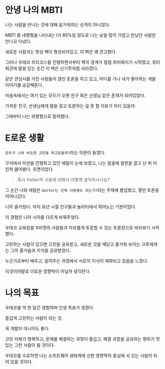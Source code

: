#  안녕 나의 MBTI

나는 사람을 만나는 것에 대해 달가워하는 성격이 아니었다.

MBTI 중 내향형을 나타내는 I가 85%일 정도로 나는 낯을 많이 가렸고 만났던 사람만 만나고 다녔다.

새로운 사람과는 항상 벽이 형성되어있고, 이 벽은 꽤 견고했다.

그러나 우테코 프리코스를 진행하면서부터 벽의 경계가 점점 희미해지기 시작했고, 루터 회관에 발을 딛는 순간 이 벽은 신기루처럼 사라졌다.

같은 관심사를 가진 사람들이 열띤 토론을 하고 있고, 어디를 가나 내가 좋아하는 개발 이야기를 공감해준다.

마음속에서는 여기 있는 모두가 오랜 친구 혹은 선생님 같은 존재가 되어있었다.

가까운 친구, 선생님에게 말을 걸고 토론하는 걸 못 할 이유가 어디 있을까.

그때부터 나는 외향형으로 탈피했다.

# E로운 생활

`모두가 나와 비슷한 고민을 하고있을까?`라는 의문이 들었다.

구석에서 미션을 진행하고 있던 에밀이 눈에 보였고, 나는 얼굴에 철판을 깔고 난 뒤 미친척 물어봤다.
초면이었다.

> 혹시 Getter의 사용에 대해서 어떻게 생각하시나요?

그 순간 나와 에밀은 `Getter는 언제 사용해도 되는가?`라는 주제에 몰입했고, 열띤 토론을 이어나갔다.

너무 즐거웠다. 마치 유년 시절 친구들과 놀이터에서 뛰어노는 기분이었다.

이 경험은 나의 시야를 다르게 바꿔주었다.

우테코 교육장을 100명의 사람들과 자유롭게 토론할 수 있는 토론장으로 바라보기 시작했다.

고민하는 사람이 있으면 고민을 공유받고, 새로운 것을 깨닫고 즐거워 보이는 크루에게는 그의 즐거움과 지식을 공유받았다.

누군가로부터 배우고, 알려주는 과정에서 서로의 지식이 체화되고 있음을 느꼈다.

이것이야말로 이로운 영향력이 아닐까 생각한다.

# 나의 목표

우테코를 약 한 달간 경험하며 인생 목표가 생겼다.

즐겁게 고민하는 사람이 되는 것.

꼭 개발이 아니어도 좋다.

고민 자체가 행복하고, 
문제를 해결하는 과정이 즐겁고, 
해결 과정을 공유하는 행위가 멋있는 그런 사람이 될 것이다.

우테코를 수료하면 나는 소프트웨어 생태계에 선한 영향력의 중심에 서 있는 사람이 되어 있을 것이다.

